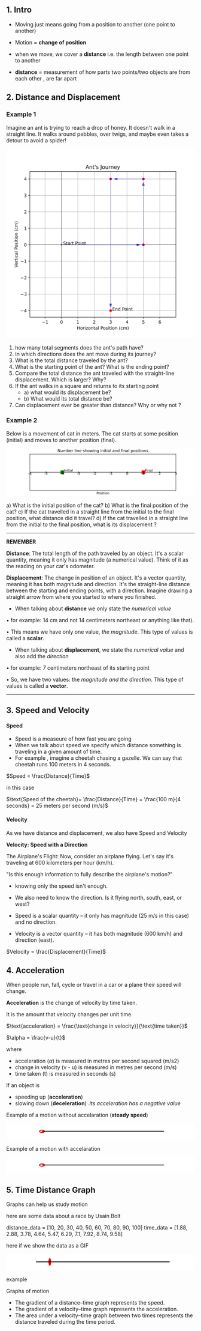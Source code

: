 
## 1. Intro 

- Moving just means going from a position to another (one point to another)
- Motion = **change of position**

- when we move, we cover a **distance** i.e. the length between one point to another
- **distance** = measurement of how parts two points/two objects are from each other , are far apart


## 2. Distance and Displacement 


### Example 1 

Imagine an ant is trying to reach a drop of honey. It doesn't walk in a straight line. It walks around pebbles, over twigs, and maybe even takes a detour to avoid a spider!


![Line Plot](Charts/unit_motion_distance_displacement_01.svg)

1) how many total segments does the ant's path have?
2) In which directions does the ant move during its journey?
3) What is the total distance traveled by the ant?
4) What is the starting point of the ant? What is the ending point?
5) Compare the total distance the ant traveled with the straight-line displacement. Which is larger? Why?
6) If the ant walks in a square and returns to its starting point
   - a) what would its displacement be?
   - b) What would its total distance be?
8) Can displacement ever be greater than distance? Why or why not ?



### Example 2

Below is a movement of cat in meters. The cat starts at some position (initial) and moves to another position (final).

![Line Plot](Charts/unit_motion_distance_displacement_02.svg)

a) What is the initial position of the cat?
b) What is the final position of the cat?
c) If the cat travelled in a straight line from the initial to the final position, what distance did it travel?
d) If the cat travelled in a straight line from the initial to the final position, what is its displacement ? 


---
**REMEMBER**

**Distance**: The total length of the path traveled by an object. It's a scalar quantity, meaning it only has magnitude (a numerical value). Think of it as the reading on your car's odometer.

**Displacement**: The change in position of an object. It's a vector quantity, meaning it has both magnitude and direction. It's the straight-line distance between the starting and ending points, with a direction. Imagine drawing a straight arrow from where you started to where you finished.



- When talking about **distance** we only state the *numerical value*
  
• for example: 14 cm and not 14 centimeters northeast or anything like that).
         
• This means we have only one value, *the magnitude*. This type of values is called a **scalar**. 

- When talking about **displacement**, we state the  *numerical value* and also add the *direction*
  
• for example: 7 centimeters northeast of its starting point
         
• So, we have two values: the *magnitude and the direction*. This type of values is called a **vector**.

---

## 3. Speed and Velocity 

#### Speed 
- Speed is a measeure of how fast you are going
- When we talk about speed we specify which distance something is traveling in a given amount of time.
- For example , imagine a cheetah chasing a gazelle. We can say that cheetah runs 100 meters in 4 seconds.

$Speed = \frac{Distance}{Time}$ 

in this case 

$\text{Speed of the cheetah}= \frac{Distance}{Time} = \frac{100 m}{4 seconds} = 25 meters per second (m/s)$ 


#### Velocity 
As we have distance and displacement, we also have Speed and Velocity 

**Velocity: Speed with a Direction** 

The Airplane's Flight: Now, consider an airplane flying. Let's say it's traveling at 600 kilometers per hour (km/h).

"Is this enough information to fully describe the airplane's motion?"

-  knowing only the speed isn't enough.
-  We also need to know the direction. Is it flying north, south, east, or west?


- Speed is a scalar quantity – it only has magnitude (25 m/s in this case) and no direction. 
- Velocity is a vector quantity – it has both magnitude (600 km/h) and direction (east).


$Velocity = \frac{Displacement}{Time}$ 


## 4. Acceleration 


When people run, fall, cycle or travel in a car or a plane their speed will change. 

**Acceleration**  is the change of velocity by time taken. 

It is the amount that velocity changes per unit time.

$\text{acceleration} = \frac{\text{change in velocity}}{\text{time taken}}$

$\alpha = \frac{v-u}{t}$

where 

- acceleration ($\alpha$) is measured in metres per second squared (m/s2)
- change in velocity (v - u) is measured in metres per second (m/s)
- time taken (t) is measured in seconds (s)

If an object is 
- speeding up (**acceleration**)
- slowing down (**deceleration**) .*its acceleration has a negative value*


Example of a motion without accelaration (**steady speed**)

![Line Plot](Charts/unit_motion_steady_motion.gif)

Example of a motion with  accelaration 

![Line Plot](Charts/unit_motion_accelerated_motion.gif)





## 5. Time Distance Graph 


Graphs can help us study motion 

here are some data about a race by Usain Bolt 

distance_data = [10, 20, 30, 40, 50, 60, 70, 80, 90, 100]
time_data = [1.88, 2.88, 3.78, 4.64, 5.47, 6.29, 7.1, 7.92, 8.74, 9.58]


here if we show the data as a GIF 

![Line Plot](Charts/unit_motion_100m_race.gif)


example 



Graphs of motion

- The gradient of a distance–time graph represents the speed.
- The gradient of a velocity–time graph represents the acceleration.
- The area under a velocity–time graph between two times represents the distance traveled during the time period.





    
